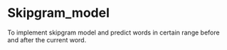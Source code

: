 # Skipgram_model

To implement skipgram model and predict words in certain range before and after the current word.
